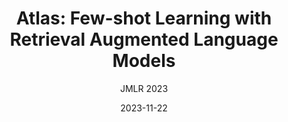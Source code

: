 ---
layout: seminar-post
title: "Atlas: Few-shot Learning with Retrieval Augmented Language Models"
subtitle: 'JMLR 2023'
categories: NLP
tags: [RAG, Information retrieval, Language models]
date: 2023-11-22
pdf_url: 'https://drive.google.com/file/d/1XqfCbKQAppeDlDcAJZ4EEiP1ztCQBi7_/preview'
---